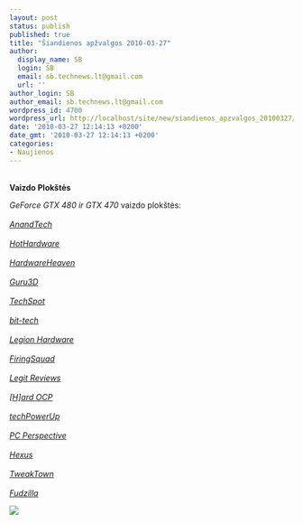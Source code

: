 ```yaml
---
layout: post
status: publish
published: true
title: "Šiandienos apžvalgos 2010-03-27"
author:
  display_name: SB
  login: SB
  email: sb.technews.lt@gmail.com
  url: ''
author_login: SB
author_email: sb.technews.lt@gmail.com
wordpress_id: 4700
wordpress_url: http://localhost/site/new/siandienos_apzvalgos_20100327/
date: '2010-03-27 12:14:13 +0200'
date_gmt: '2010-03-27 12:14:13 +0200'
categories:
- Naujienos
---
```

<p>
<br /><b>Vaizdo Plokštės</b></p>
<p><i>GeForce GTX 480 ir GTX 470</i> vaizdo plokštės:<br />
<br /><i><a class="ns" href="http://www.anandtech.com/video/showdoc.aspx?i=3783">AnandTech</a></i><br />
<br /><i><a class="ns" href="http://hothardware.com/Articles/NVIDIA-GeForce-GTX-480-GF100-Has-Landed/">HotHardware</a></i><br />
<br /><i><a class="ns" href="http://www.hardwareheaven.com/reviews.php?reviewid=950">HardwareHeaven</a></i><br />
<br /><i><a class="ns" href="http://www.guru3d.com/article/geforce-gtx-470-480-review/">Guru3D</a></i><br />
<br /><i><a class="ns" href="http://www.techspot.com/review/263-nvidia-geforce-gtx-480/">TechSpot</a></i><br />
<br /><i><a class="ns" href="http://www.bit-tech.net/hardware/2010/03/27/nvidia-geforce-gtx-480-1-5gb-review/1">bit-tech</a></i><br />
<br /><i><a class="ns" href="http://www.legionhardware.com/articles_pages/nvidia_geforce_gtx_480_fermi_arrives,1.html">Legion Hardware</a></i><br />
<br /><i><a class="ns" href="http://news.firingsquad.com/hardware/nvidia_geforce_gtx_480_470_performance/">FiringSquad</a></i><br />
<br /><i><a class="ns" href="http://www.legitreviews.com/article/1258/1/">Legit Reviews</a></i><br />
<br /><i><a class="ns" href="http://www.hardocp.com/article/2010/03/26/nvidia_fermi_gtx_470_480_sli_review">[H]ard OCP</a></i><br />
<br /><i><a class="ns" href="http://www.techpowerup.com/reviews/NVIDIA/GeForce_GTX_480_Fermi/">techPowerUp</a></i><br />
<br /><i><a class="ns" href="http://www.pcper.com/article.php?aid=888">PC Perspective</a></i><br />
<br /><i><a class="ns" href="http://www.hexus.net/content/item.php?item=24000">Hexus</a></i><br />
<br /><i><a class="ns" href="http://www.tweaktown.com/articles/3203/nvidia_geforce_gtx_470_video_card_tested/index.html">TweakTown</a></i><br />
<br /><i><a class="ns" href="http://www.fudzilla.com/content/view/18242/1/1/1/">Fudzilla</a></i></p>
<p><img src="http://www.part.lt/img/29edde6559cecd45e0b66dd8519861b7617.jpg" /></p>

